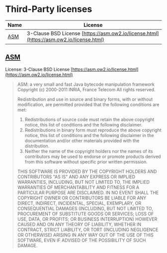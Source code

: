 # Third-Party licenses

| Name | License |
|---|---|
| [ASM](https://asm.ow2.io/) | 3-Clause BSD License [https://asm.ow2.io/license.html](https://asm.ow2.io/license.html)

## [ASM](https://asm.ow2.io/)

License:  3-Clause BSD License [https://asm.ow2.io/license.html](https://asm.ow2.io/license.html)

> ASM: a very small and fast Java bytecode manipulation framework
> Copyright (c) 2000-2011 INRIA, France Telecom
> All rights reserved.
> 
> Redistribution and use in source and binary forms, with or without
> modification, are permitted provided that the following conditions
> are met:
> 1. Redistributions of source code must retain the above copyright
>   notice, this list of conditions and the following disclaimer.
> 2. Redistributions in binary form must reproduce the above copyright
>   notice, this list of conditions and the following disclaimer in the
>   documentation and/or other materials provided with the distribution.
> 3. Neither the name of the copyright holders nor the names of its
>   contributors may be used to endorse or promote products derived from
>   this software without specific prior written permission.
> 
> THIS SOFTWARE IS PROVIDED BY THE COPYRIGHT HOLDERS AND CONTRIBUTORS "AS IS"
> AND ANY EXPRESS OR IMPLIED WARRANTIES, INCLUDING, BUT NOT LIMITED TO, THE
> IMPLIED WARRANTIES OF MERCHANTABILITY AND FITNESS FOR A PARTICULAR PURPOSE
> ARE DISCLAIMED. IN NO EVENT SHALL THE COPYRIGHT OWNER OR CONTRIBUTORS BE
> LIABLE FOR ANY DIRECT, INDIRECT, INCIDENTAL, SPECIAL, EXEMPLARY, OR
> CONSEQUENTIAL DAMAGES (INCLUDING, BUT NOT LIMITED TO, PROCUREMENT OF
> SUBSTITUTE GOODS OR SERVICES; LOSS OF USE, DATA, OR PROFITS; OR BUSINESS
> INTERRUPTION) HOWEVER CAUSED AND ON ANY THEORY OF LIABILITY, WHETHER IN
> CONTRACT, STRICT LIABILITY, OR TORT (INCLUDING NEGLIGENCE OR OTHERWISE)
> ARISING IN ANY WAY OUT OF THE USE OF THIS SOFTWARE, EVEN IF ADVISED OF
> THE POSSIBILITY OF SUCH DAMAGE.
